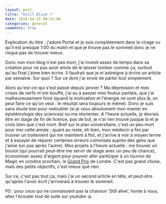 ```yaml
---
layout: post
title: "Still Alive !"
date: 2016-04-15 00:54:00
categories: general
comments: true
---
```


Explication du titre : j'adore Portal et je suis complètement dans le cirage vu qu'il est presque 1:00 du matin et que je trouve pas le sommeil donc je ne risque pas de trouver mieux.

Donc non mon blog n'est pas mort, j'ai investi assez de temps dans sa création pour ne pas avoir envie de le laisser tomber comme ça, surtout qu'au final j'aime bien écrire. Il faudrait que je m'astreigne à écrire un article par semaine. Sur quoi ? Sur ce dont j'ai envie de parler tout simplement.

Alors qu'est-ce-qui s'est passé depuis janvier ? Ma dépression et mes crises de nerfs m'ont bouffé, j'ai eu à passer mes foutus partiels, que j'ai malheureusement foiré (quand la motivation et l'énergie ne sont  plus là, on peut faire ce qu'on veut : le résultat sera toujours le même). Donc je suis sans doute bon pour redoubler (si je veux absolument mon master en épistémologie des sciences) ou me réorienter. A l'heure actuelle, je devrais être en stage de fin de licence, pas de bol, je n'ai rien trouvé jusque là et je crois bien que c'est mort. Bref sur le plan universitaire, c'est un peu mort pour moi cette année ; quant au reste, eh bien, mon médecin a fini par trouver un traitement qui me maintient à flot, et j'arrive à voir à moyen terme et à essayer de réparer certaines erreurs commises auprès des gens que j'aime (un pas après l'autre). Mes projets à l'heure actuelle : me trouver un boulot (qui pourrait peut-être me servir de stage avec un peu de chance), économiser assez d'argent pour pouvoir aller participer à un tournoi de Magic en octobre prochain, le [Grand Prix](http://mtgsalvation.gamepedia.com/Grand_Prix) de Londre. C'est pas grand chose, mais des petits objectifs, c'est mieux que rien.

Sur ce, c'est pas tout ça, mais j'ai un second article en tête, et peut-être qu'après l'avoir écrit j'arriverais à trouver le sommeil.

PS : pour ceux qui ne connaissent pas la chanson 'Still alive', honte à vous, allez l'écouter tout de suite sur youtube :p.